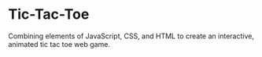 # Tic-Tac-Toe
Combining elements of JavaScript, CSS, and HTML to create an interactive, animated tic tac toe web game.
